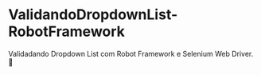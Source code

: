 # ValidandoDropdownList-RobotFramework
Validadando Dropdown List com Robot Framework e Selenium Web Driver. 🤖
